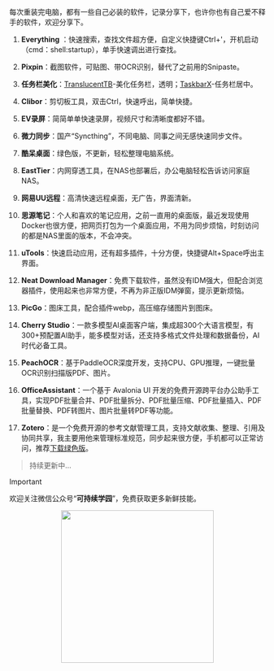 每次重装完电脑，都有一些自己必装的软件，记录分享下，也许你也有自己爱不释手的软件，欢迎分享下。

1. **Everything** ：快速搜索，查找文件超方便，自定义快捷键Ctrl+'，开机启动（cmd：shell:startup），单手快速调出进行查找。

2. **Pixpin**：截图软件，可贴图、带OCR识别，替代了之前用的Snipaste。

3. **任务栏美化**：[TranslucentTB](https://github.com/TranslucentTB/TranslucentTB)-美化任务栏，透明；[TaskbarX](https://github.com/ChrisAnd1998/TaskbarX)-任务栏居中。

4. **Clibor**：剪切板工具，双击Ctrl，快速呼出，简单快捷。

5. **EV录屏**：简简单单快速录屏，视频尺寸和清晰度都好不错。

6. **微力同步**：国产“Syncthing”，不同电脑、同事之间无感快速同步文件。

7. **酷呆桌面**：绿色版，不更新，轻松整理电脑系统。

8. **EastTier**：内网穿透工具，在NAS也部署后，办公电脑轻松告诉访问家庭NAS。

9. **网易UU远程**：高清快速远程桌面，无广告，界面清新。

10. **思源笔记**：个人和喜欢的笔记应用，之前一直用的桌面版，最近发现使用Docker也很方便，把网页打包为一个桌面应用，不用为同步烦恼，时刻访问的都是NAS里面的版本，不会冲突。

11. **uTools**：快速启动应用，还有超多插件，十分方便，快捷键Alt+Space呼出主界面。

12. **Neat Download Manager**：免费下载软件，虽然没有IDM强大，但配合浏览器插件，使用起来也非常方便，不再为非正版IDM弹窗，提示更新烦恼。

13. **PicGo**：图床工具，配合插件webp，高压缩存储图片到图床。

14. **Cherry Studio**：一款多模型AI桌面客户端，集成超300个大语言模型，有300+预配置AI助手，能多模型对话，还支持多格式文件处理和数据备份，AI时代必备工具。

15. **PeachOCR**：基于PaddleOCR深度开发，支持CPU、GPU推理，一键批量OCR识别扫描版PDF、图片。

16. **OfficeAssistant**：一个基于 Avalonia UI 开发的免费开源跨平台办公助手工具，实现PDF批量合并、PDF批量拆分、PDF批量压缩、PDF批量插入、PDF批量替换、PDF转图片、图片批量转PDF等功能。

17. **Zotero**：是一个免费开源的参考文献管理工具，支持文献收集、整理、引用及协同共享，我主要用他来管理标准规范，同步起来很方便，手机都可以正常访问，推荐[下载绿色版](https://www.zotero.org/download/)。

> 持续更新中…

> [!IMPORTANT]
> 欢迎关注微信公众号“**可持续学园**”，免费获取更多新鲜技能。

<p align="center">
  <img src="https://lei-1258171996.cos.ap-guangzhou.myqcloud.com/imgs/2025/20250801104612387.webp" width="300px" />
</p>